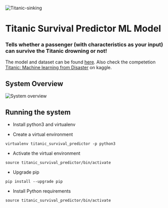 ![Titanic-sinking](https://github.com/ramonfigueiredo/titanic_survival_predictor_using_django_and_ml/tree/master/titanic_image.webp)

# Titanic Survival Predictor ML Model 
### Tells whether a passenger (with characteristics as your input) can survive the Titanic drowning or not!

The model and dataset can be found [here](https://github.com/ramonfigueiredo/titanic_survival_predictor_using_django_and_ml/tree/master/model_and_data).
Also check the competetion [Titanic: Machine learning from Disaster](https://www.kaggle.com/c/titanic) on kaggle.


## System Overview
![System overview](https://github.com/ramonfigueiredo/titanic_survival_predictor_using_django_and_ml/tree/master/system_overview)


## Running the system

- Install python3 and virtualenv

- Create a virtual environment
```
virtualenv titanic_survival_predictor -p python3
```

- Activate the virtual environment
```
source titanic_survival_predictor/bin/activate
```

- Upgrade pip
```
pip install --upgrade pip
```

- Install Python requirements
```
source titanic_survival_predictor/bin/activate
```